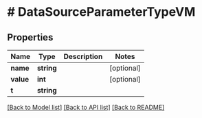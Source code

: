 # # DataSourceParameterTypeVM

## Properties

Name | Type | Description | Notes
------------ | ------------- | ------------- | -------------
**name** | **string** |  | [optional]
**value** | **int** |  | [optional]
**t** | **string** |  |

[[Back to Model list]](../../README.md#models) [[Back to API list]](../../README.md#endpoints) [[Back to README]](../../README.md)
